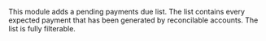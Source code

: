 This module adds a pending payments due list. The list contains every
expected payment that has been generated by reconcilable accounts. The
list is fully filterable.
